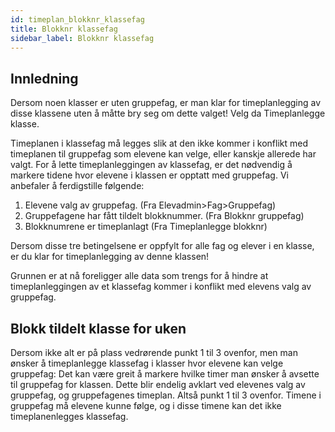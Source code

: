 ```yaml
---
id: timeplan_blokknr_klassefag
title: Blokknr klassefag
sidebar_label: Blokknr klassefag
---
```


## Innledning
Dersom noen klasser er uten gruppefag, er man klar for timeplanlegging av disse klassene uten å måtte bry seg om dette valget! Velg da Timeplanlegge klasse.

Timeplanen i klassefag må legges slik at den ikke kommer i konflikt med timeplanen til gruppefag som elevene kan velge, eller kanskje allerede har valgt. For å lette timeplanleggingen av klassefag, er det nødvendig å markere tidene hvor elevene i klassen er opptatt med gruppefag. 
Vi anbefaler å ferdigstille følgende:

1. Elevene valg av gruppefag. (Fra Elevadmin>Fag>Gruppefag)
2. Gruppefagene har fått tildelt blokknummer. (Fra Blokknr gruppefag)
3. Blokknumrene er timeplanlagt (Fra Timeplanlegge blokknr)

Dersom disse tre betingelsene er oppfylt for alle fag og elever i en klasse, er du klar for timeplanlegging av denne klassen!

Grunnen er at nå foreligger alle data som trengs for å hindre at timeplanleggingen av et klassefag kommer i konflikt med elevens valg av gruppefag.

## Blokk tildelt klasse for uken
Dersom ikke alt er på plass vedrørende punkt 1 til 3 ovenfor, men man ønsker å timeplanlegge klassefag i klasser hvor elevene kan velge gruppefag:
Det kan være greit å markere hvilke timer man ønsker å avsette til gruppefag for klassen. Dette blir endelig avklart ved elevenes valg av gruppefag, og gruppefagenes timeplan. Altså punkt 1 til 3 ovenfor. Timene i gruppefag må elevene kunne følge, og i disse timene  kan det ikke timeplanenlegges klassefag.
